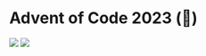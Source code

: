 # Advent of Code 2023 (🎄)

![](https://img.shields.io/badge/stars%20⭐-12-yellow) ![](https://img.shields.io/badge/days%20completed-6-red)

